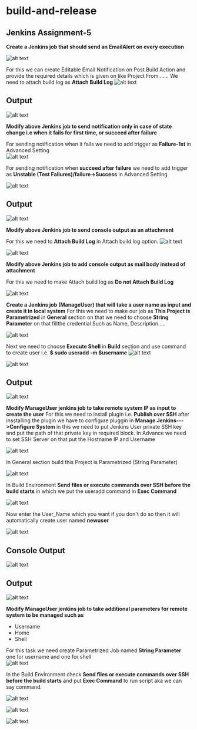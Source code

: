 # build-and-release
## Jenkins Assignment-5 ##

**Create a Jenkins job that should send an EmailAlert on every execution**

![alt text](image/task_1.1.png "Title Text")

For this we can create Editable Email Notification on Post Build Action and provide the required details which is given on like Project From.......
We need to attach build log as **Attach Build Log**
![alt text](image/task_1.2.png "Title Text")

## Output ##

![alt text](image/task_1.3.png "Title Text")


**Modify above Jenkins job to send notification only in case of state change i.e when it fails for first time, or succeed after failure**

For sending notification when it fails we need to add trigger as **Failure-1st** in Advanced Setting  
![alt text](image/task_2.1.png "Title Text")

For sending notification when **succeed after failure** we need to add trigger as **Unstable (Test Failures)/failure->Success** in Advanced Setting

![alt text](image/task_2.2.png "Title Text")

## Output ##

![alt text](image/task_2_output.png "Title Text")

**Modify above Jenkins job to send console output as an attachment**

For this we need to **Attach Build Log** in Attach build log option.
![alt text](image/task_3.png "Title Text")

![alt text](image/task_3_output.png "Title Text")

**Modify above Jenkins job to add console output as mail body instead of attachment**

For this we need to make Attach build log as **Do not Attach Build Log** 

![alt text](image/task_4.png "Title Text")

**Create a Jenkins job (ManageUser) that will take a user name as input and create it in local system**
For this we need to make our job as **This Project is Parametrized** in **General** section on that we need to choose **String Parameter** on that fillthe credential Such as Name, Description.....

![alt text](image/task_5.1.png "Title Text")

Next we need to choose **Execute Shell** in **Build** section and use command to create user i.e. **$ sudo useradd -m $username**
![alt text](image/task_5.2.png "Title Text")

![alt text](image/task_5.3.png "Title Text")

## Output ##
![alt text](image/task_5_output.png "Title Text")

**Modify ManageUser jenkins job to take remote system IP as input to create the user**
For this we need to install plugin i.e. **Publish over SSH** after insstalling the plugin we have to configure pluggin in **Manage Jenkins--->Configure System** in this we need to put Jenkins User private SSH key and put the path of that private key in required block.
In Advance we need to set SSH Server on that put the Hostname IP and Username 

![alt text](image/task_6.1.png "Title Text")

In General section build this Project is Parametrized (String Parameter) 

![alt text](image/task_6.2.png "Title Text")

In Build Environment **Send files or execute commands over SSH before the build starts** in which we put the useradd command in **Exec Command**

![alt text](image/task_6.3.png "Title Text")

Now enter the User_Name which you want if you don't do so then it will automatically create user named **newuser**

![alt text](image/task_6.4.png "Title Text")

## Console Output ##
![alt text](image/task_6_output.png "Title Text")

## Output ##

![alt text](image/task_6_output_1.png "Title Text")

**Modify ManageUser jenkins job to take additional parameters for remote system to be managed such as**
* Username
* Home
* Shell

For this task we need create Parametrized Job named **String Parameter** one for username and one for shell  
![alt text](image/task_7.1.png "Title Text")

In the Build Environment check **Send files or execute commands over SSH before the build starts** and put **Exec Command** to run script aka we can
say command.

![alt text](image/task_7.2.png "Title Text")

![alt text](image/task_7_output.png "Title Text")

![alt text](image/task_7_output_1.png "Title Text")
